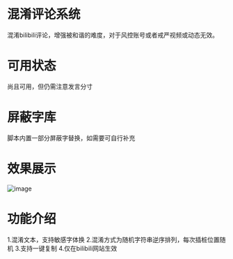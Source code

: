 # 混淆评论系统
混淆bilibili评论，增强被和谐的难度，对于风控账号或者戒严视频或动态无效。

# 可用状态
尚且可用，但仍需注意发言分寸

# 屏蔽字库
脚本内置一部分屏蔽字替换，如需要可自行补充

# 效果展示
![image](https://github.com/user-attachments/assets/3e4e49e3-90fc-4535-9e23-e0efb47ad935)

# 功能介绍
1.混淆文本，支持敏感字体换
2.混淆方式为随机字符串逆序排列，每次插桩位置随机
3.支持一键复制
4.仅在bilibili网站生效

